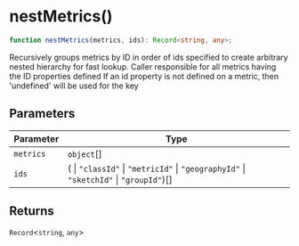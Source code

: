 # nestMetrics()

```ts
function nestMetrics(metrics, ids): Record<string, any>;
```

Recursively groups metrics by ID in order of ids specified to create arbitrary nested hierarchy for fast lookup.
Caller responsible for all metrics having the ID properties defined
If an id property is not defined on a metric, then 'undefined' will be used for the key

## Parameters

| Parameter | Type                                                                                  |
| --------- | ------------------------------------------------------------------------------------- |
| `metrics` | `object`[]                                                                            |
| `ids`     | ( \| `"classId"` \| `"metricId"` \| `"geographyId"` \| `"sketchId"` \| `"groupId"`)[] |

## Returns

`Record`\<`string`, `any`\>
